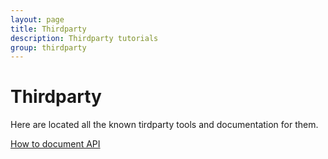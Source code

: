 ```yaml
---
layout: page
title: Thirdparty
description: Thirdparty tutorials
group: thirdparty
---
```


# Thirdparty

Here are located all the known tirdparty tools and documentation for them.

[How to document API](documentation)
